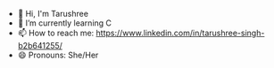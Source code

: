 - 👋 Hi, I'm Tarushree
- 🌱 I’m currently learning C
- 📫 How to reach me: https://www.linkedin.com/in/tarushree-singh-b2b641255/
- 😄 Pronouns: She/Her
